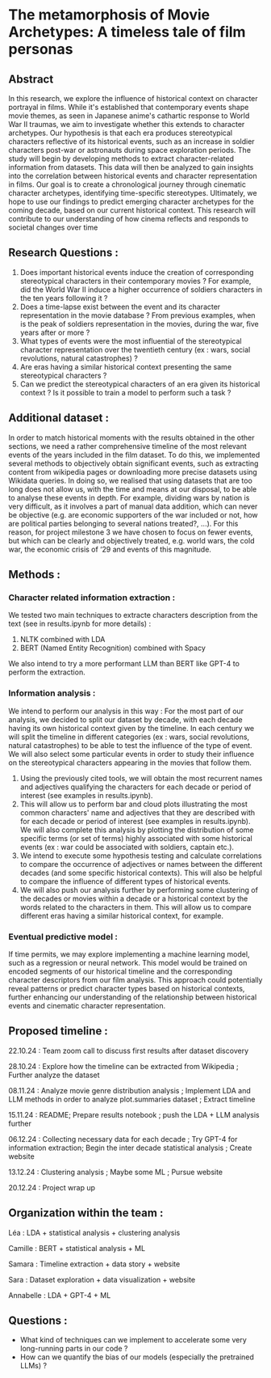 # The metamorphosis of Movie Archetypes: A timeless tale of film personas

## Abstract
In this research, we explore the influence of historical context on character portrayal in films. While
it's established that contemporary events shape movie themes, as seen in Japanese anime's cathartic
response to World War II traumas, we aim to investigate whether this extends to character
archetypes. Our hypothesis is that each era produces stereotypical characters reflective of its
historical events, such as an increase in soldier characters post-war or astronauts during space
exploration periods. The study will begin by developing methods to extract character-related
information from datasets. This data will then be analyzed to gain insights into the correlation
between historical events and character representation in films. 
Our goal is to create a chronological journey through cinematic character archetypes, identifying
time-specific stereotypes. Ultimately, we hope to use our findings to predict emerging character
archetypes for the coming decade, based on our current historical context. This research will
contribute to our understanding of how cinema reflects and responds to societal changes over time

## Research Questions : 
1. Does important historical events induce the creation of corresponding stereotypical characters in their contemporary movies ? For example, did the World War II induce a higher occurrence of soldiers characters in the ten years following it ? 
2. Does a time-lapse exist between the event and its character representation in the movie database ? From previous examples, when is the peak of soldiers representation in the movies, during the war, five years after or more ?
3. What types of events were the most influential of the stereotypical character representation over the twentieth century (ex : wars, social revolutions,
natural catastrophes) ? 
4. Are eras having a similar historical context presenting the same stereotypical characters ?
5. Can we predict the stereotypical characters of an era given its historical context ? Is it possible to train a model to perform such a task ?

## Additional dataset : 
In order to match historical moments with the results obtained in the other sections, we need a rather comprehensive timeline of the most relevant events of the years included in the film dataset. 
To do this, we implemented several methods to objectively obtain significant events, such as extracting content from wikipedia pages or downloading more precise datasets using Wikidata queries. 
In doing so, we realised that using datasets that are too long does not allow us, with the time and means at our disposal, to be able to analyse these events in depth. For example, dividing wars by nation is very difficult, as it involves a part of manual data addition, which can never be objective (e.g. are economic supporters of the war included or not, how are political parties belonging to several nations treated?, ...). For this reason, for project milestone 3 we have chosen to focus on fewer events, but which can be clearly and objectively treated, e.g. world wars, the cold war, the economic crisis of ‘29 and events of this magnitude.

## Methods : 

### Character related information extraction : 

We tested two main techniques to extracte characters description from the text (see in results.ipynb for more details) : 
1. NLTK combined with LDA
2. BERT (Named Entity Recognition) combined with Spacy

We also intend to try a more performant LLM than BERT like GPT-4 to perform the extraction.

### Information analysis : 

We intend to perform our analysis in this way : 
For the most part of our analysis, we decided to split our dataset by decade, with each decade having its own historical context given by the timeline. In each century we will split the timeline in different categories (ex : wars, social revolutions, natural catastrophes) to be able to test the influence of the type of event. We will also select some particular events in order to study their influence on the stereotypical characters appearing in the movies that follow them.   
1. Using the previously cited tools, we will obtain the most recurrent names and adjectives qualifying the characters for each decade or period of interest (see examples in results.ipynb).
2. This will allow us to perform bar and cloud plots illustrating the most common characters' name and adjectives that they are described with for each decade or period of interest (see examples in results.ipynb). We will also complete this analysis by plotting the distribution of some specific terms (or set of terms) highly associated with some historical events (ex : war could be associated with soldiers, captain etc.). 
3. We intend to execute some hypothesis testing and calculate correlations to compare the occurrence of adjectives or names between the different decades (and some specific historical contexts). This will also be helpful to compare the influence of different types of historical events. 
4. We will also push our analysis further by performing some clustering of the decades or movies within a decade or a historical context by the words related to the characters in them. This will allow us to compare different eras having a similar historical context, for example.

### Eventual predictive model : 

If time permits, we may explore implementing a machine learning model, such as a regression or
neural network. This model would be trained on encoded segments of our historical timeline and the
corresponding character descriptors from our film analysis. This approach could potentially reveal
patterns or predict character types based on historical contexts, further enhancing our understanding
of the relationship between historical events and cinematic character representation.


## Proposed timeline :

22.10.24 : Team zoom call to discuss first results after dataset discovery

28.10.24 : Explore how the timeline can be extracted from Wikipedia ; Further analyze the dataset

08.11.24 : Analyze movie genre distribution analysis ; Implement LDA and LLM methods in order to analyze plot.summaries dataset ; Extract timeline

15.11.24 : README; Prepare results notebook ; push the LDA + LLM analysis further

06.12.24 : Collecting necessary data for each decade ; Try GPT-4 for information extraction; Begin the inter decade statistical analysis ; Create website

13.12.24 : Clustering analysis ; Maybe some ML ; Pursue website

20.12.24 : Project wrap up

## Organization within the team : 

Léa : LDA + statistical analysis + clustering analysis

Camille : BERT + statistical analysis + ML 

Samara : Timeline extraction + data story + website 

Sara : Dataset exploration + data visualization + website

Annabelle : LDA + GPT-4 + ML

## Questions : 
- What kind of techniques can we implement to accelerate some very long-running parts in our code ?
- How can we quantify the bias of our models (especially the pretrained LLMs) ? 

